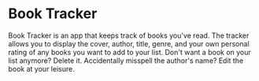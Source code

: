 # Book Tracker

Book Tracker is an app that keeps track of books you've read. The tracker allows you to display the cover, author, title, genre, and your own personal rating of any books you want to add to your list. Don't want a book on your list anymore? Delete it. Accidentally misspell the author's name? Edit the book at your leisure.